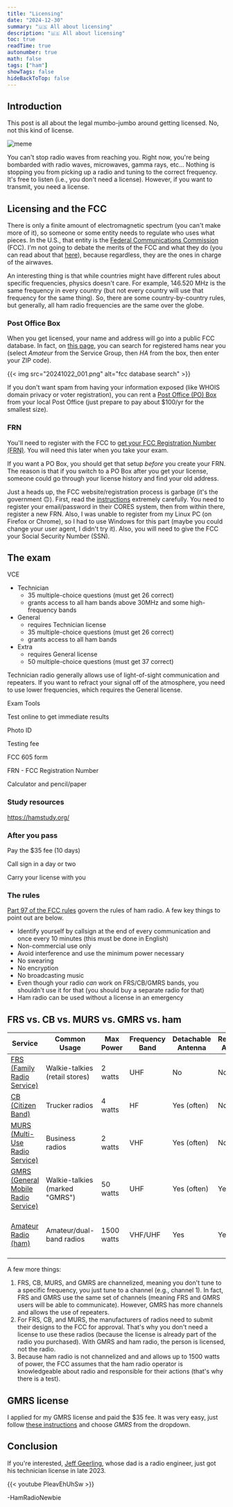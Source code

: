 ```yaml
---
title: "Licensing"
date: "2024-12-30"
summary: "🇺🇸 All about licensing"
description: "🇺🇸 All about licensing"
toc: true
readTime: true
autonumber: true
math: false
tags: ["ham"]
showTags: false
hideBackToTop: false
---
```


## Introduction

This post is all about the legal mumbo-jumbo around getting licensed. No, not this kind of license.

![meme](/assets/memes/mclovin.jpg)

You can't stop radio waves from reaching you. Right now, you're being bombarded with radio waves, microwaves, gamma rays, etc... Nothing is stopping you from picking up a radio and tuning to the correct frequency. It's free to listen (i.e., you don't need a license). However, if you want to transmit, you need a license.

## Licensing and the FCC

There is only a finite amount of electromagnetic spectrum (you can't make more of it), so someone or some entity needs to regulate who uses what pieces. In the U.S., that entity is the [Federal Communications Commission](https://en.wikipedia.org/wiki/Federal_Communications_Commission) (FCC). I'm not going to debate the merits of the FCC and what they do (you can read about that [here](https://www.fcc.gov/about-fcc/what-we-do)), because regardless, they are the ones in charge of the airwaves.

An interesting thing is that while countries might have different rules about specific frequencies, physics doesn't care. For example, 146.520 MHz is the same frequency in every country (but not every country will use that frequency for the same thing). So, there are some country-by-country rules, but generally, all ham radio frequencies are the same over the globe.

### Post Office Box

When you get licensed, your name and address will go into a public FCC database. In fact, on [this page](https://wireless2.fcc.gov/UlsApp/UlsSearch/searchAdvanced.jsp), you can search for registered hams near you (select *Amateur* from the Service Group, then *HA* from the box, then enter your ZIP code).

{{< img src="20241022_001.png" alt="fcc database search" >}}

If you don't want spam from having your information exposed (like WHOIS domain privacy or voter registration), you can rent a [Post Office (PO) Box](https://www.usps.com/manage/po-boxes.htm) from your local Post Office (just prepare to pay about $100/yr for the smallest size).

### FRN

You'll need to register with the FCC to [get your FCC Registration Number (FRN)](https://www.fcc.gov/wireless/support/knowledge-base/universal-licensing-system-uls-resources/getting-fcc-registration). You will need this later when you take your exam.

If you want a PO Box, you should get that setup *before* you create your FRN. The reason is that if you switch to a PO Box after you get your license, someone could go through your license history and find your old address.

Just a heads up, the FCC website/registration process is garbage (it's the government 🙃). First, read the [instructions](https://www.fcc.gov/wireless/support/knowledge-base/universal-licensing-system-uls-resources/getting-fcc-registration) extremely carefully. You need to register your email/password in their CORES system, then from within there, register a new FRN. Also, I was unable to register from my Linux PC (on Firefox or Chrome), so I had to use Windows for this part (maybe you could change your user agent, I didn't try it). Also, you will need to give the FCC your Social Security Number (SSN).

## The exam

VCE

* Technician
    * 35 multiple-choice questions (must get 26 correct)
    * grants access to all ham bands above 30MHz and some high-frequency bands
* General
    * requires Technician license
    * 35 multiple-choice questions (must get 26 correct)
    * grants access to all ham bands
* Extra
    * requires General license
    * 50 multiple-choice questions (must get 37 correct)

Technician radio generally allows use of light-of-sight communication and repeaters. If you want to refract your signal off of the atmosphere, you need to use lower frequencies, which requires the General license.



Exam Tools

Test online to get immediate results

Photo ID

Testing fee

FCC 605 form

FRN - FCC Registration Number

Calculator and pencil/paper

### Study resources

https://hamstudy.org/

### After you pass

Pay the $35 fee (10 days)

Call sign in a day or two

Carry your license with you

### The rules

[Part 97 of the FCC rules](https://www.ecfr.gov/current/title-47/chapter-I/subchapter-D/part-97) govern the rules of ham radio. A few key things to point out are below.

* Identify yourself by callsign at the end of every communication and once every 10 minutes (this must be done in English)
* Non-commercial use only
* Avoid interference and use the minimum power necessary
* No swearing
* No encryption
* No broadcasting music
* Even though your radio *can* work on FRS/CB/GMRS bands, you shouldn't use it for that (you should buy a separate radio for that)
* Ham radio can be used without a license in an emergency

## FRS vs. CB vs. MURS vs. GMRS vs. ham

| Service                                                                                                                                  | Common Usage                   | Max Power  | Frequency Band  | Detachable Antenna  | Repeaters Allowed  | License Required                           |
|------------------------------------------------------------------------------------------------------------------------------------------|--------------------------------|------------|-----------------|---------------------|--------------------|--------------------------------------------|
| [FRS (Family Radio Service)](https://www.fcc.gov/wireless/bureau-divisions/mobility-division/family-radio-service-frs)                   | Walkie-talkies (retail stores) | 2 watts    | UHF             | No                  | No                 | No                                         |
| [CB (Citizen Band)](https://www.fcc.gov/wireless/bureau-divisions/mobility-division/citizens-band-radio-service-cbrs)                    | Trucker radios                 | 4 watts    | HF              | Yes (often)         | No                 | No                                         |
| [MURS (Multi-Use Radio Service)](https://www.fcc.gov/wireless/bureau-divisions/mobility-division/multi-use-radio-service-murs)           | Business radios                | 2 watts    | VHF             | Yes (often)         | No                 | No                                         |
| [GMRS (General Mobile Radio Service)](https://www.fcc.gov/wireless/bureau-divisions/mobility-division/general-mobile-radio-service-gmrs) | Walkie-talkies (marked "GMRS") | 50 watts   | UHF             | Yes (often)         | Yes                | Yes (no test, family coverage)             |
| [Amateur Radio (ham)](https://www.fcc.gov/wireless/bureau-divisions/mobility-division/amateur-radio-service)                             | Amateur/dual-band radios       | 1500 watts | VHF/UHF         | Yes                 | Yes                | Yes (multiple tests, individual coverage)  |


A few more things:

1. FRS, CB, MURS, and GMRS are channelized, meaning you don't tune to a specific frequency, you just tune to a channel (e.g., channel 1). In fact, FRS and GMRS use the same set of channels (meaning FRS and GMRS users will be able to communicate). However, GMRS has more channels and allows the use of repeaters.
1. For FRS, CB, and MURS, the manufacturers of radios need to submit their designs to the FCC for approval. That's why you don't need a license to use these radios (because the license is already part of the radio you purchased). With GMRS and ham radio, the person is licensed, not the radio. 
1. Because ham radio is not channelized and and allows up to 1500 watts of power, the FCC assumes that the ham radio operator is knowledgeable about radio and responsible for their actions (that's why there is a test).

## GMRS license

I applied for my GMRS license and paid the $35 fee. It was very easy, just follow [these instructions](https://www.fcc.gov/wireless/support/knowledge-base/universal-licensing-system-uls-resources/applying-new-license) and choose *GMRS* from the dropdown.

## Conclusion

If you're interested, [Jeff Geerling](https://www.jeffgeerling.com/), whose dad is a radio engineer, just got his technician license in late 2023.

{{< youtube PIeavEhUhSw >}}

\-HamRadioNewbie